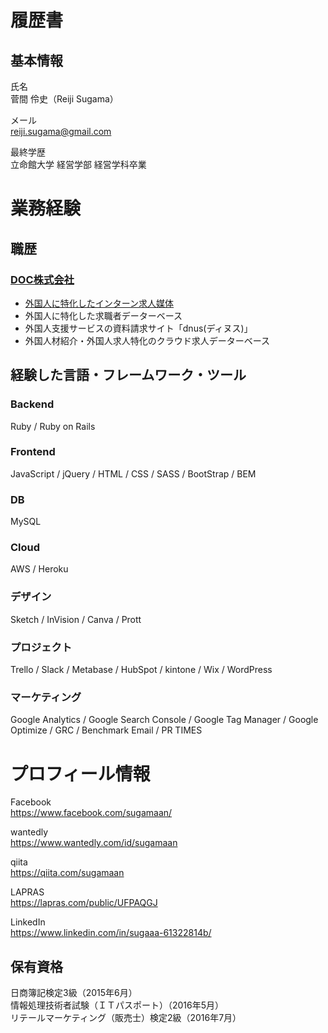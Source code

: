 # 履歴書
## 基本情報
氏名  
菅間 伶史（Reiji Sugama）  

メール  
reiji.sugama@gmail.com  

最終学歴  
立命館大学 経営学部 経営学科卒業  

# 業務経験
## 職歴
### [DOC株式会社](https://www.doc-inc.com/)  
- [外国人に特化したインターン求人媒体](https://github.com/reiji11011/resume/blob/main/doc-intern.md)
- 外国人に特化した求職者データーベース
- 外国人支援サービスの資料請求サイト「dnus(ディヌス)」
- 外国人材紹介・外国人求人特化のクラウド求人データーベース

## 経験した言語・フレームワーク・ツール
### Backend
Ruby / Ruby on Rails

### Frontend
JavaScript / jQuery / HTML / CSS / SASS / BootStrap / BEM

### DB
MySQL

### Cloud
AWS / Heroku

### デザイン
Sketch / InVision / Canva / Prott

### プロジェクト
Trello / Slack / Metabase / HubSpot / kintone / Wix / WordPress

### マーケティング
Google Analytics / Google Search Console / Google Tag Manager / Google Optimize / GRC / Benchmark Email / PR TIMES

# プロフィール情報
Facebook  
https://www.facebook.com/sugamaan/  

wantedly  
https://www.wantedly.com/id/sugamaan  

qiita  
https://qiita.com/sugamaan  

LAPRAS  
https://lapras.com/public/UFPAQGJ  

LinkedIn  
https://www.linkedin.com/in/sugaaa-61322814b/  

## 保有資格
日商簿記検定3級（2015年6月）  
情報処理技術者試験（ＩＴパスポート）（2016年5月）  
リテールマーケティング（販売士）検定2級（2016年7月）  
